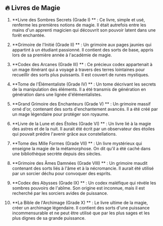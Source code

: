 ## 🔥 Livres de Magie

1. **Livre des Sombres Secrets (Grade I)
   ** : Ce livre, simple et usé, renferme les premières notions de magie. Il était autrefois entre les mains d'un
   apprenti magicien qui découvrit son pouvoir latent dans une forêt enchantée.

2. **Grimoire de l'Initié (Grade II)
   ** : Un grimoire aux pages jaunies qui appartint à un étudiant passionné. Il contient des sorts de base, appris lors
   de sa première année à l'académie de magie.

3. **Codex des Arcanes (Grade III)
   ** : Ce précieux codex appartenait à un mage itinérant qui a voyagé à travers des terres lointaines pour recueillir
   des sorts plus puissants. Il est couvert de runes mystiques.

4. **Tome de l'Élémentaliste (Grade IV)
   ** : Un tome décrivant les secrets de la manipulation des éléments. Il a été transmis de génération en génération
   dans une lignée d'élémentalistes.

5. **Grand Grimoire des Enchanteurs (Grade V)
   ** : Un grimoire massif orné d'or, contenant des sorts d'enchantement avancés. Il a été créé par un mage légendaire
   pour protéger son royaume.

6. **Livre de la Lune et des Étoiles (Grade VI)
   ** : Un livre lié à la magie des astres et de la nuit. Il aurait été écrit par un observateur des étoiles qui pouvait
   prédire l'avenir grâce aux constellations.

7. **Tome des Mille Formes (Grade VII)
   ** : Un livre mystérieux qui enseigne la magie de la métamorphose. On dit qu'il a été caché dans une bibliothèque
   secrète depuis des siècles.

8. **Grimoire des Âmes Damnées (Grade VIII)
   ** : Un grimoire maudit contenant des sorts liés à l'âme et à la nécromancie. Il aurait été utilisé par un sorcier
   déchu pour convoquer des esprits.

9. **Codex des Abysses (Grade IX)
   ** : Un codex maléfique qui révèle les sombres pouvoirs de l'abîme. Son origine est inconnue, mais il est recherché
   par les sorciers avides de puissance.

10. **La Bible de l'Archimage (Grade X)
    ** : Le livre ultime de la magie, créer un archimage légendaire. Il contient des sorts d'une puissance
    incommensurable et ne peut être utilisé que par les plus sages et les plus dignes de sa grande puissance.
